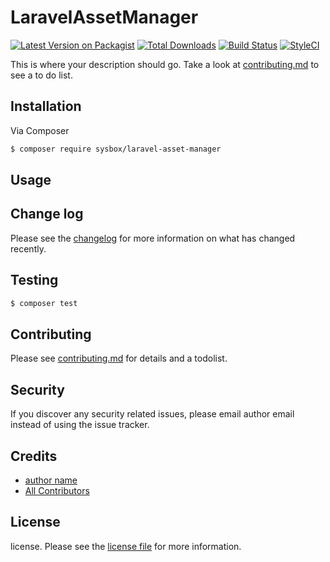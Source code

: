 # LaravelAssetManager

[![Latest Version on Packagist][ico-version]][link-packagist]
[![Total Downloads][ico-downloads]][link-downloads]
[![Build Status][ico-travis]][link-travis]
[![StyleCI][ico-styleci]][link-styleci]

This is where your description should go. Take a look at [contributing.md](contributing.md) to see a to do list.

## Installation

Via Composer

``` bash
$ composer require sysbox/laravel-asset-manager
```

## Usage

## Change log

Please see the [changelog](changelog.md) for more information on what has changed recently.

## Testing

``` bash
$ composer test
```

## Contributing

Please see [contributing.md](contributing.md) for details and a todolist.

## Security

If you discover any security related issues, please email author email instead of using the issue tracker.

## Credits

- [author name][link-author]
- [All Contributors][link-contributors]

## License

license. Please see the [license file](license.md) for more information.

[ico-version]: https://img.shields.io/packagist/v/sysbox/laravelassetmanager.svg?style=flat-square
[ico-downloads]: https://img.shields.io/packagist/dt/sysbox/laravelassetmanager.svg?style=flat-square
[ico-travis]: https://img.shields.io/travis/sysbox/laravelassetmanager/master.svg?style=flat-square
[ico-styleci]: https://styleci.io/repos/12345678/shield

[link-packagist]: https://packagist.org/packages/sysbox/laravelassetmanager
[link-downloads]: https://packagist.org/packages/sysbox/laravelassetmanager
[link-travis]: https://travis-ci.org/sysbox/laravelassetmanager
[link-styleci]: https://styleci.io/repos/12345678
[link-author]: https://github.com/sysbox
[link-contributors]: ../../contributors
